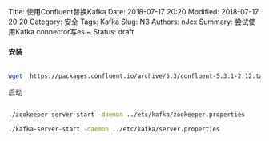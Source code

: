 Title: 使用Confluent替换Kafka
Date: 2018-07-17 20:20
Modified: 2018-07-17 20:20
Category: 安全
Tags: Kafka
Slug: N3
Authors: nJcx
Summary:  尝试使用Kafka connector写es ~
Status: draft

#### 安装


``` bash

wget  https://packages.confluent.io/archive/5.3/confluent-5.3.1-2.12.tar.gz

```

启动

```bash

./zookeeper-server-start -daemon ../etc/kafka/zookeeper.properties 

./kafka-server-start -daemon ../etc/kafka/server.properties 


```